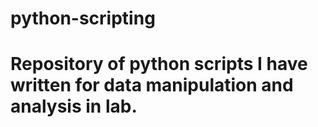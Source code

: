 # python-scripting

# Repository of python scripts I have written for data manipulation and analysis in lab. 
